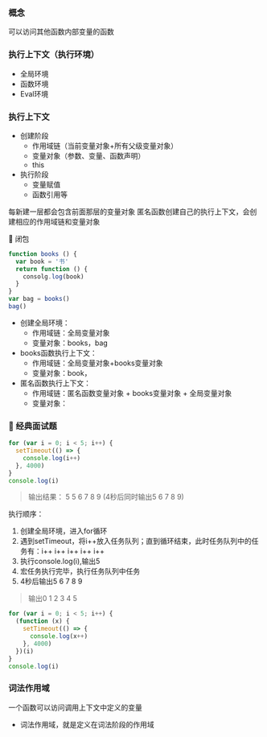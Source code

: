 ### 概念
可以访问其他函数内部变量的函数

### 执行上下文（执行环境）
* 全局环境
* 函数环境
* Eval环境

### 执行上下文
* 创建阶段
  * 作用域链（当前变量对象+所有父级变量对象）
  * 变量对象（参数、变量、函数声明）
  * this
* 执行阶段
  * 变量赋值
  * 函数引用等

每新建一层都会包含前面那层的变量对象
匿名函数创建自己的执行上下文，会创建相应的作用域链和变量对象

🌰 闭包 
```js
function books () {
  var book = '书'
  return function () {
    consolg.log(book)
  }
}
var bag = books()
bag()
```
* 创建全局环境：
  * 作用域链：全局变量对象
  * 变量对象：books，bag
* books函数执行上下文：
  * 作用域链：全局变量对象+books变量对象
  * 变量对象：book，
* 匿名函数执行上下文：
  * 作用域链：匿名函数变量对象 + books变量对象 + 全局变量对象
  * 变量对象：

### 🥕 经典面试题 
```js
for (var i = 0; i < 5; i++) {
  setTimeout(() => {
    console.log(i++)
  }, 4000)
}
console.log(i)
```
> 输出结果：
> 5 5 6 7 8 9 (4秒后同时输出5 6 7 8 9)

执行顺序：
1. 创建全局环境，进入for循环
2. 遇到setTimeout，将i++放入任务队列；直到循环结束，此时任务队列中的任务有：i++ i++ i++ i++ i++
3. 执行console.log(i),输出5
4. 宏任务执行完毕，执行任务队列中任务
5. 4秒后输出5 6 7 8 9


> 输出0 1 2 3 4 5
```js
for (var i = 0; i < 5; i++) {
  (function (x) {
    setTimeout(() => {
      console.log(x++)
    }, 4000)
  })(i)
}
console.log(i)
```


### 词法作用域
一个函数可以访问调用上下文中定义的变量
- 词法作用域，就是定义在词法阶段的作用域